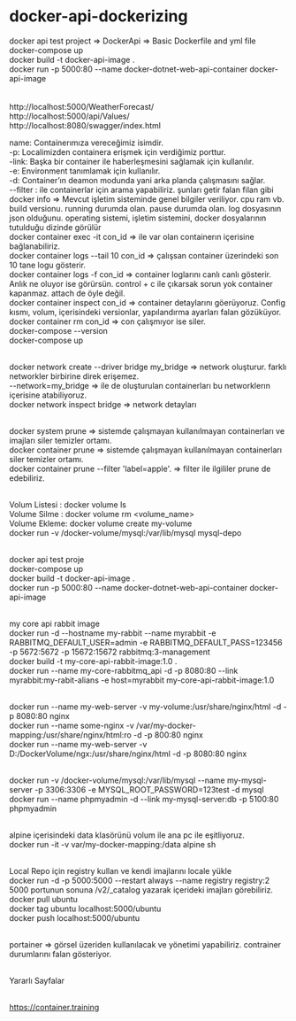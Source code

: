 # docker-api-dockerizing

docker api test project => DockerApi => Basic Dockerfile and yml file </br>
docker-compose up </br>
docker build -t docker-api-image . </br>
docker run -p 5000:80 --name docker-dotnet-web-api-container docker-api-image </br>
 </br> </br>
http://localhost:5000/WeatherForecast/</br>
http://localhost:5000/api/Values/</br>
http://localhost:8080/swagger/index.html



name: Containerımıza vereceğimiz isimdir. <br/>
-p: Localimizden containera erişmek için verdiğimiz porttur. <br/>
-link: Başka bir container ile haberleşmesini sağlamak için kullanılır. <br/>
-e: Environment tanımlamak için kullanılır. <br/>
-d: Container’ın deamon modunda yani arka planda çalışmasını sağlar. <br/>
--filter : ile containerlar için arama yapabiliriz. şunları getir falan filan gibi <br/>
docker info => Mevcut işletim sisteminde genel bilgiler veriliyor. cpu ram vb. build versionu. running durumda olan. pause durumda olan. log dosyasının json olduğunu. operating sistemi, işletim sistemini, docker dosyalarının tutulduğu dizinde görülür <br/>
docker container exec -it con_id => ile var olan containerın içerisine bağlanabiliriz. <br/>
docker container logs --tail 10 con_id => çalışsan container üzerindeki son 10 tane logu gösterir. <br/>
docker container logs -f con_id => container loglarını canlı canlı gösterir. Anlık ne oluyor ise görürsün. control + c ile çıkarsak sorun yok container kapanmaz. attach de öyle değil. <br/>
docker container inspect con_id => container detaylarını göerüyoruz. Config kısmı, volum, içerisindeki versionlar, yapılandırma ayarları falan gözüküyor. <br/>
docker container rm con_id => con çalışmıyor ise siler. <br/>
docker-compose --version <br/>
docker-compose up <br/> <br/>


docker network create --driver bridge my_bridge => network oluşturur. farklı networkler birbirine direk erişemez. <br/>
--network=my_bridge => ile de oluşturulan containerları bu networklerın içerisine atabiliyoruz. <br/>
docker network inspect bridge => network detayları <br/> <br/>

docker system prune => sistemde çalışmayan kullanılmayan containerları ve imajları siler temizler ortamı. <br/>
docker container prune => sistemde çalışmayan kullanılmayan containerları siler temizler ortamı. <br/>
docker container prune --filter 'label=apple'. => filter ile ilgililer prune de edebiliriz. <br/> <br/>


Volum Listesi : docker volume ls <br/>
Volume Silme : docker volume rm <volume_name> <br/>
Volume Ekleme: docker volume create my-volume <br/>
docker run -v /docker-volume/mysql:/var/lib/mysql mysql-depo <br/> <br/>

docker api test proje <br/>
docker-compose up <br/>
docker build -t docker-api-image . <br/>
docker run -p 5000:80 --name docker-dotnet-web-api-container docker-api-image <br/> <br/>

my core api rabbit image <br/>
docker run -d --hostname my-rabbit --name myrabbit -e RABBITMQ_DEFAULT_USER=admin -e RABBITMQ_DEFAULT_PASS=123456 -p 5672:5672 -p 15672:15672 rabbitmq:3-management <br/>
docker build -t my-core-api-rabbit-image:1.0 . <br/>
docker run --name my-core-rabbitmq_api -d -p 8080:80 --link myrabbit:my-rabit-alians -e host=myrabbit my-core-api-rabbit-image:1.0 <br/> <br/>

docker run --name my-web-server -v my-volume:/usr/share/nginx/html -d -p 8080:80 nginx <br/>
docker run --name some-nginx -v /var/my-docker-mapping:/usr/share/nginx/html:ro -d -p 800:80 nginx <br/>
docker run --name my-web-server -v D:/DockerVolume/ngx:/usr/share/nginx/html -d -p 8080:80 nginx <br/> <br/>

docker run -v /docker-volume/mysql:/var/lib/mysql --name my-mysql-server -p 3306:3306 -e MYSQL_ROOT_PASSWORD=123test -d mysql <br/>
docker run --name phpmyadmin -d --link my-mysql-server:db -p 5100:80 phpmyadmin <br/> <br/>

alpine içerisindeki data klasörünü volum ile ana pc ile eşitliyoruz. <br/>
docker run -it -v var/my-docker-mapping:/data alpine sh <br/> <br/>

Local Repo için registry kullan ve kendi imajlarını locale yükle <br/>
docker run -d -p 5000:5000 --restart always --name registry registry:2 <br/>
5000 portunun sonuna /v2/_catalog yazarak içerideki imajları görebiliriz. <br/>
docker pull ubuntu <br/>
docker tag ubuntu localhost:5000/ubuntu <br/>
docker push localhost:5000/ubuntu <br/> <br/>

portainer => görsel üzeriden kullanılacak ve yönetimi yapabiliriz. contrainer durumlarını falan gösteriyor. <br/> <br/>

Yararlı Sayfalar <br/> <br/>

https://container.training <br/>
